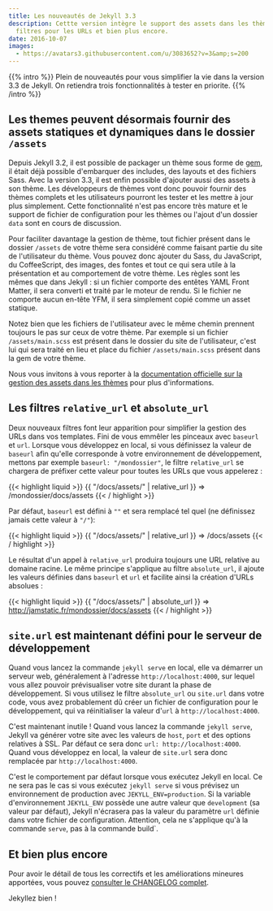 ```yaml
---
title: Les nouveautés de Jekyll 3.3
description: Cettte version intègre le support des assets dans les thèmes, de nouveaux
  filtres pour les URLs et bien plus encore.
date: 2016-10-07
images:
  - https://avatars3.githubusercontent.com/u/3083652?v=3&amp;s=200
---
```


{{% intro %}}
Plein de nouveautés pour vous simplifier la vie dans la version 3.3 de Jekyll.
On retiendra trois fonctionnalités à tester en priorite.
{{% /intro %}}

## Les themes peuvent désormais fournir des assets statiques et dynamiques dans le dossier `/assets`

Depuis Jekyll 3.2, il est possible de packager un thème sous forme de
[gem](http://guides.rubygems.org/), il était déjà possible d'embarquer des includes, des layouts et des fichiers Sass. Avec la version 3.3, il est enfin possible d'ajouter aussi des assets à son thème. Les développeurs de thèmes vont donc pouvoir fournir des thèmes complets et les utilisateurs pourront les tester et les mettre à jour plus simplement. Cette fonctionnalité n'est pas encore très mature et le support de fichier de configuration pour les thèmes ou l'ajout d'un dossier `data` sont en cours de discussion.

Pour faciliter davantage la gestion de thème, tout fichier présent dans le dossier
`/assets` de votre thème sera considéré comme faisant partie du site de l'utilisateur du thème. Vous pouvez donc ajouter du Sass, du JavaScript, du CoffeeScript, des images, des fontes et tout ce qui sera utile à la présentation et au comportement de votre thème. Les règles sont les mêmes que dans Jekyll : si un fichier comporte des entêtes YAML Front Matter, il sera converti et traité par le moteur de rendu. Si le fichier ne comporte aucun en-tête YFM, il sera simplement copié comme un asset statique.

Notez bien que les fichiers de l'utilisateur avec le même chemin prennent toujours le pas sur ceux de votre thème. Par exemple si un fichier `/assets/main.scss` est présent dans le dossier du site de l'utilisateur, c'est lui qui sera traité en lieu et place du fichier `/assets/main.scss` présent dans la gem de votre thème.

Nous vous invitons à vous reporter à la [documentation officielle sur la gestion des assets dans les thèmes](https://jekyllrb.com/docs/themes/#assets) pour plus d'informations.

## Les filtres `relative_url` et `absolute_url`

Deux nouveaux filtres font leur apparition pour simplifier la gestion des URLs dans vos templates. Fini de vous emmêler les pinceaux avec `baseurl` et `url`. Lorsque vous développez en local, si vous définissez la valeur de `baseurl` afin qu'elle corresponde à votre environnement de développement, mettons par exemple `baseurl: "/mondossier"`, le filtre `relative_url` se chargera de préfixer cette valeur pour toutes les URLs que vous appelerez :

{{< highlight liquid >}}
{{ "/docs/assets/" | relative_url }} => /mondossier/docs/assets
{{< / highlight >}}

Par défaut, `baseurl` est défini à `""` et sera remplacé tel quel (ne définissez jamais cette valeur à `"/"`):

{{< highlight liquid >}}
{{ "/docs/assets/" | relative_url }} => /docs/assets
{{< / highlight >}}

Le résultat d'un appel à `relative_url` produira toujours une URL relative au domaine racine.
Le même principe s'applique au filtre `absolute_url`, il ajoute les valeurs définies dans `baseurl` et `url` et facilite ainsi la création d'URLs absolues :

{{< highlight liquid >}}
{{ "/docs/assets/" | absolute_url }} => http://jamstatic.fr/mondossier/docs/assets
{{< / highlight >}}

## `site.url` est maintenant défini pour le serveur de développement

Quand vous lancez la commande `jekyll serve` en local, elle va démarrer un serveur web, généralement à l'adresse `http://localhost:4000`, sur lequel vous allez pouvoir prévisualiser votre site durant la phase de développement. Si vous utilisez le filtre `absolute_url` ou `site.url` dans votre code, vous avez probablement dû créer un fichier de configuration pour le développement, qui va réinitialiser la valeur d'`url` à `http://localhost:4000`.

C'est maintenant inutile ! Quand vous lancez la commande `jekyll serve`, Jekyll va générer votre site avec les valeurs de `host`, `port` et des options relatives à SSL. Par défaut ce sera donc
`url: http://localhost:4000`. Quand vous développez en local, la valeur de `site.url` sera donc remplacée par `http://localhost:4000`.

C'est le comportement par défaut lorsque vous exécutez Jekyll en local. Ce ne sera pas le cas si vous exécutez `jekyll serve` si vous prévisez un environnement de production avec `JEKYLL_ENV=production`. Si la variable d'environnement `JEKYLL_ENV` possède une autre valeur que
`development` (sa valeur par défaut), Jekyll n'écrasera pas la valeur du paramètre `url` définie dans votre fichier de configuration. Attention, cela ne s'applique qu'à la commande `serve`, pas à la commande build`.

## Et bien plus encore

Pour avoir le détail de tous les correctifs et les améliorations mineures apportées, vous pouvez [consulter le CHANGELOG complet](https://jekyllrb.com/docs/history/#v3-3-0).

Jekyllez bien !
